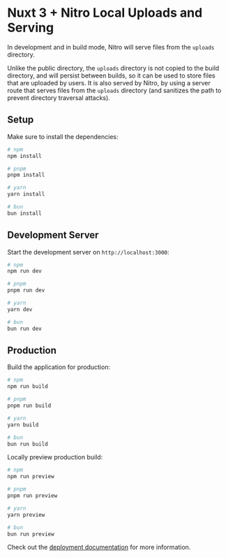# Nuxt 3 + Nitro Local Uploads and Serving

In development and in build mode, Nitro will serve files from the `uploads` directory.

Unlike the public directory, the `uploads` directory is not copied to the build directory, and will persist between builds,
so it can be used to store files that are uploaded by users. It is also served by Nitro, by using a server route that
serves files from the `uploads` directory (and sanitizes the path to prevent directory traversal attacks).


## Setup

Make sure to install the dependencies:

```bash
# npm
npm install

# pnpm
pnpm install

# yarn
yarn install

# bun
bun install
```

## Development Server

Start the development server on `http://localhost:3000`:

```bash
# npm
npm run dev

# pnpm
pnpm run dev

# yarn
yarn dev

# bun
bun run dev
```

## Production

Build the application for production:

```bash
# npm
npm run build

# pnpm
pnpm run build

# yarn
yarn build

# bun
bun run build
```

Locally preview production build:

```bash
# npm
npm run preview

# pnpm
pnpm run preview

# yarn
yarn preview

# bun
bun run preview
```

Check out the [deployment documentation](https://nuxt.com/docs/getting-started/deployment) for more information.
